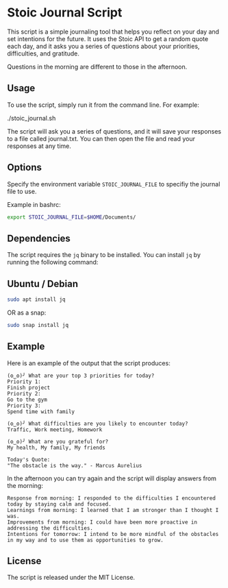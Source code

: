 
# Stoic Journal Script

This script is a simple journaling tool that helps you reflect on your day and set intentions for the future. It uses the Stoic API to get a random quote each day, and it asks you a series of questions about your priorities, difficulties, and gratitude.

Questions in the morning are different to those in the afternoon.

## Usage

To use the script, simply run it from the command line. For example:

./stoic_journal.sh

The script will ask you a series of questions, and it will save your responses to a file called journal.txt. You can then open the file and read your responses at any time.

## Options

Specify the environment variable `STOIC_JOURNAL_FILE` to specifiy the journal file to use.

Example in bashrc:

```bash
export STOIC_JOURNAL_FILE=$HOME/Documents/
```

## Dependencies

The script requires the `jq` binary to be installed. You can install `jq` by running the following command:

## Ubuntu / Debian

```bash
sudo apt install jq
```

OR as a snap:

```bash
sudo snap install jq
```

## Example

Here is an example of the output that the script produces:

```
(ʘ‿ʘ)╯ What are your top 3 priorities for today?
Priority 1:
Finish project
Priority 2:
Go to the gym
Priority 3:
Spend time with family

(ʘ‿ʘ)╯ What difficulties are you likely to encounter today?
Traffic, Work meeting, Homework

(ʘ‿ʘ)╯ What are you grateful for?
My health, My family, My friends

Today's Quote:
"The obstacle is the way." - Marcus Aurelius
```

In the afternoon you can try again and the script will display answers from the morning:

```
Response from morning: I responded to the difficulties I encountered today by staying calm and focused.
Learnings from morning: I learned that I am stronger than I thought I was.
Improvements from morning: I could have been more proactive in addressing the difficulties.
Intentions for tomorrow: I intend to be more mindful of the obstacles in my way and to use them as opportunities to grow.
```

## License

The script is released under the MIT License.
